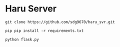 # Haru Server

```shell script
git clone https://github.com/sdg9670/haru_svr.git

pip pip install -r requirements.txt

python flask.py
```